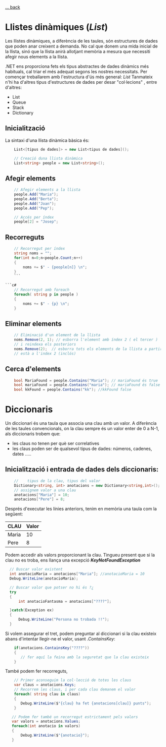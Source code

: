 [ ... back  ](../README.md)


# Llistes dinàmiques  (_List_) 

Les llistes dinàmiques, a diferència de les taules, són estructures de dades que poden anar creixent a demanda. No cal que donem una mida inicial de la llista, sinó que la llista anirà allotjant memòria a mesura que necessiti afegir nous elements a la llista.

.NET ens proporciona fets els tipus abstractes de dades dinàmics més habituals, cal triar el més adequat segons les nostres necessitats. Per començar treballarem amb l'estructura d'ús més general: _List_
Tanmateix n'hi ha d'altres tipus d'estructures de dades per desar "col·lecions" , entre d'altres:
 * List
 * Queue
 * Stack
 * Dictionary
 
## Inicialització

La sintaxi d'una llista dinàmica bàsica és:

```c#
	List<[tipus de dades]> = new List<tipus de dades]();
```

```c#
    // Creació duna llista dinàmica
    List<string> people = new List<string>();
```

## Afegir elements

```c#
    // Afegir elements a la llista
    people.Add("Maria");
    people.Add("Berta");
    people.Add("Joan");
    people.Add("Pep");
```    
```c#    
    // Accés per índex
    people[2] = "Josep";
```
##  Recorreguts

```c#
    // Recorregut per índex
    string noms = "";
    for(int n=0;n<people.Count;n++)
    {
    	noms += $" - {people[n]} \n";
    }
    ```

```c#
    // Recorregut amb foreach
    foreach( string p in people )
    {
    	noms += $" - {p} \n";
    }
```
## Eliminar elements

```c#
    // Eliminació d'un element de la llista
    noms.Remove(2, 1); // esborra l'element amb índex 2 ( el tercer )
    // i reindexa els posteriors
    noms.Remove(2);  // esborra tots els elements de la llista a partir del que 
    // està a l'index 2 (inclós)
```

 ## Cerca d'elements
 ```c#
     bool MariaFound = people.Contains("Maria"); // mariaFound és true
     bool mariaFound = people.Contains("maria"); // mariaFound és false
     bool kkFound = people.Contains("kk"); //kkFound false
```

 # Diccionaris
 Un diccionari és una taula que associa una clau amb un valor. A diferència de les taules convencionals, on la clau sempre és un valor enter de 0 a N-1, als diccionaris trobem que:
 * les claus no tenen per què ser correlatives
 * les claus poden ser de qualsevol tipus de dades: números, cadenes, dates .....
 
 ## Inicialització i entrada de dades dels diccionaris:
 ```c#
     //    tipus de la clau, tipus del valor
     Dictionary<string, int> anotacions = new Dictionary<string,int>();
     // assignem valor a una clau
     anotacions["Maria"] = 10;
     anotacions["Pere"] = 8;
```
Després d'executar les línies anteriors, tenim en memòria una taula com la següent:

CLAU | Valor
-----|-----
Maria|10
Pere|8

Podem accedir als valors proporcionant la clau. Tingueu present que si la clau no es troba, ens llança una excepció ___KeyNotFoundException___
  ```c#
    // Buscar valor existent
    int anotacioMaria = anotacions["Maria"]; //anotacioMaria = 10
    Debug.WriteLine(anotacioMaria);

    // Buscar valor que potser no hi és ?¿
    try
    {
    	int anotacioFantasma = anotacions["????"];

    }catch(Exception ex)
    {
    	Debug.WriteLine("Persona no trobada !!");
    }
```

Si volem assegurar el tret, podem preguntar al diccionari si la clau existeix abans d'intentar llegir-ne el valor, usant _.ContainsKey_:
 ```c#
     if(anotacions.ContainsKey("????"))
     {
     	// fer aquí la feina amb la seguretat que la clau existeix
     }
 ```
 També podem fer recorreguts, 
 
 ```c#
     // Primer aconseguim la col·lecció de totes les claus
     var claus = anotacions.Keys;
     // Recorrem les claus, i per cada clau demanem el valor
     foreach( string clau in claus)
     {
     	Debug.WriteLine($"{clau} ha fet {anotacions[clau]} punts");
     } 
 ```
 
 ```c#
	// Podem fer també un recorregut estrictament pels valors
	var valors = anotacions.Values;
	foreach(int anotacio in valors)
	{
		Debug.WriteLine($"{anotacio}");
	} 
 ```